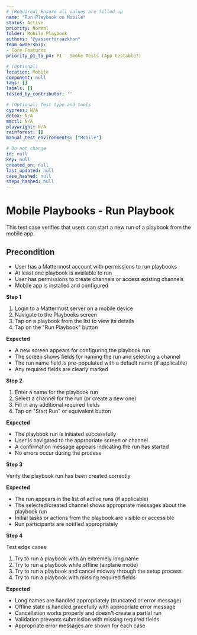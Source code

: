 ```yaml
---
# (Required) Ensure all values are filled up
name: "Run Playbook on Mobile"
status: Active
priority: Normal
folder: Mobile Playbook
authors: "@yasserfaraazkhan"
team_ownership:
- Core Features
priority_p1_to_p4: P1 - Smoke Tests (App testable?)

# (Optional)
location: Mobile
component: null
tags: []
labels: []
tested_by_contributor: ''

# (Optional) Test type and tools
cypress: N/A
detox: N/A
mmctl: N/A
playwright: N/A
rainforest: []
manual_test_environments: ["Mobile"]

# Do not change
id: null
key: null
created_on: null
last_updated: null
case_hashed: null
steps_hashed: null
---
```


# Mobile Playbooks - Run Playbook

This test case verifies that users can start a new run of a playbook from the mobile app.

## Precondition

- User has a Mattermost account with permissions to run playbooks
- At least one playbook is available to run
- User has permissions to create channels or access existing channels
- Mobile app is installed and configured

**Step 1**

1. Login to a Mattermost server on a mobile device
2. Navigate to the Playbooks screen
3. Tap on a playbook from the list to view its details
4. Tap on the "Run Playbook" button

**Expected**

- A new screen appears for configuring the playbook run
- The screen shows fields for naming the run and selecting a channel
- The run name field is pre-populated with a default name (if applicable)
- Any required fields are clearly marked

**Step 2**

1. Enter a name for the playbook run
2. Select a channel for the run (or create a new one)
3. Fill in any additional required fields
4. Tap on "Start Run" or equivalent button

**Expected**

- The playbook run is initiated successfully
- User is navigated to the appropriate screen or channel
- A confirmation message appears indicating the run has started
- No errors occur during the process

**Step 3**

Verify the playbook run has been created correctly

**Expected**

- The run appears in the list of active runs (if applicable)
- The selected/created channel shows appropriate messages about the playbook run
- Initial tasks or actions from the playbook are visible or accessible
- Run participants are notified appropriately

**Step 4**

Test edge cases:

1. Try to run a playbook with an extremely long name
2. Try to run a playbook while offline (airplane mode)
3. Try to run a playbook and cancel midway through the setup process
4. Try to run a playbook with missing required fields

**Expected**

- Long names are handled appropriately (truncated or error message)
- Offline state is handled gracefully with appropriate error message
- Cancellation works properly and doesn't create a partial run
- Validation prevents submission with missing required fields
- Appropriate error messages are shown for each case

